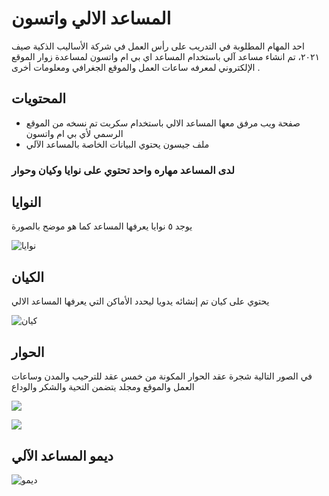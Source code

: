 # المساعد الالي واتسون 


احد المهام المطلوبة في التدريب على رأس العمل في شركة الأساليب الذكية صيف ٢٠٢١، تم انشاء مساعد آلي باستخدام المساعد  اي بي ام واتسون لمساعدة زوار الموقع الإلكتروني لمعرفه ساعات العمل والموقع الجغرافي ومعلومات أخرى .
##  المحتويات
 
* صفحة ويب مرفق معها المساعد الالي باستخدام سكربت تم نسخه من الموقع الرسمي لأي بي ام واتسون 
* ملف جيسون يحتوي البيانات الخاصة بالمساعد الآلي

### لدى المساعد مهاره واحد تحتوي على نوايا وكيان وحوار 

## النوايا


يوجد ٥ نوايا يعرفها المساعد كما هو موضح بالصورة


![نوايا](https://user-images.githubusercontent.com/54857144/125543785-35aaf7f1-f7b4-461c-bca1-c49292f2a606.PNG)

## الكيان
يحتوي على كيان  تم إنشائه يدويا ليحدد الأماكن التي يعرفها المساعد الالي

![كيان](https://user-images.githubusercontent.com/54857144/125543827-ecc22717-55ba-4aab-9e6e-ff9b8da97d06.PNG)

## الحوار
في الصور التالية شجرة عقد الحوار المكونة من خمس عقد للترحيب والمدن وساعات العمل والموقع  ومجلد يتضمن التحية والشكر والوداع

![](https://user-images.githubusercontent.com/54857144/125543874-dcb8cb0f-23f5-4c92-8e72-8101a4f44f9a.PNG)


![](https://user-images.githubusercontent.com/54857144/125543928-b9b020ee-81af-4613-aabb-f31cc1a61ffa.PNG)

## ديمو المساعد الآلي 



![ديمو](https://user-images.githubusercontent.com/54857144/125543282-470a4736-fac5-450b-b924-77806dbfc590.gif)
